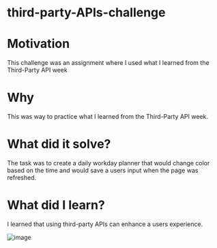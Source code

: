 # third-party-APIs-challenge

# Motivation
This challenge was an assignment where I used what I learned from the Third-Party API week

# Why

This was way to practice what I learned from the Third-Party API week.

# What did it solve?
The task was to create a daily workday planner that would change color based on the time and would save a users input when the page was refreshed.

# What did I learn?
I learned that using third-party APIs can enhance a users experience. 





![image](https://user-images.githubusercontent.com/112136706/201815540-209f5c76-bc22-4ab0-9059-442609a3eeb2.png)